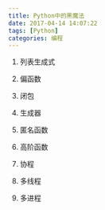 ```yaml
---
title: Python中的黑魔法
date: 2017-04-14 14:07:22
tags: [Python]
categories: 编程
---
```


1. 列表生成式

2. 偏函数

3. 闭包

4. 生成器

5. 匿名函数

6. 高阶函数

7. 协程

8. 多线程

9. 多进程
